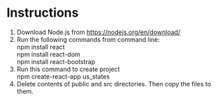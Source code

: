 # Instructions

1. Download Node.js from https://nodejs.org/en/download/
2. Run the following commands from command line: <br/>
	npm install react <br/>
	npm install react-dom <br/>
	npm install react-bootstrap 
3. Run this command to create project <br/>
	npm create-react-app us_states
4. Delete contents of public and src directories. Then copy the files to them.